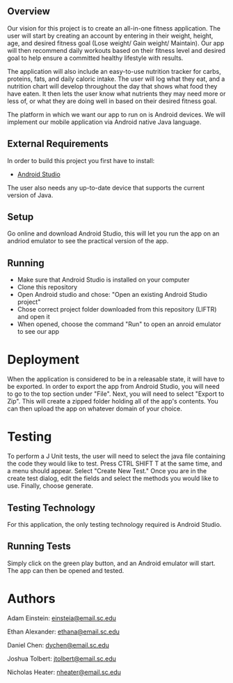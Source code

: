 ## Overview

Our vision for this project is to create an all-in-one fitness application. The user will start by creating an account by entering in their weight, height, age, and desired fitness goal (Lose weight/ Gain weight/ Maintain). Our app will then recommend daily workouts based on their fitness level and desired goal to help ensure a committed healthy lifestyle with results. 

The application will also include an easy-to-use nutrition tracker for carbs, proteins, fats, and daily caloric intake. The user will log what they eat, and a nutrition chart will develop throughout the day that shows what food they have eaten. It then lets the user know what nutrients they may need more or less of, or what they are doing well in based on their desired fitness goal. 

The platform in which we want our app to run on is Android devices. We will implement our mobile application via Android native Java language.




## External Requirements

In order to build this project you first have to install:

* [Android Studio](https://developer.android.com/studio)

The user also needs any up-to-date device that supports the current version of Java.


## Setup

Go online and download Android Studio, this will let you run the app on an andriod emulator to see the practical version of the app.


## Running

* Make sure that Android Studio is installed on your computer
* Clone this repository
* Open Android studio and chose: "Open an existing Android Studio project"
* Chose correct project folder downloaded from this repository (LIFTR) and open it
* When opened, choose the command "Run" to open an anroid emulator to see our app

# Deployment

When the application is considered to be in a releasable state, it will have to be exported. In order to export the app from Android Studio, you will need to go to the top section under "File". Next, you will need to select "Export to Zip". This will create a zipped folder holding all of the app's contents. You can then upload the app on whatever domain of your choice.

# Testing

To perform a J Unit tests, the user will need to select the java file containing the code they would like to test. Press CTRL SHIFT T at the same time, and a menu should appear. Select "Create New Test." Once you are in the create test dialog, edit the fields and select the methods you would like to use. Finally, choose generate.

## Testing Technology

For this application, the only testing technology required is Android Studio.

## Running Tests

Simply click on the green play button, and an Android emulator will start. The app can then be opened and tested.




# Authors

Adam Einstein: einsteia@email.sc.edu

Ethan Alexander: ethana@email.sc.edu

Daniel Chen: dychen@email.sc.edu

Joshua Tolbert: jtolbert@email.sc.edu

Nicholas Heater: nheater@email.sc.edu
